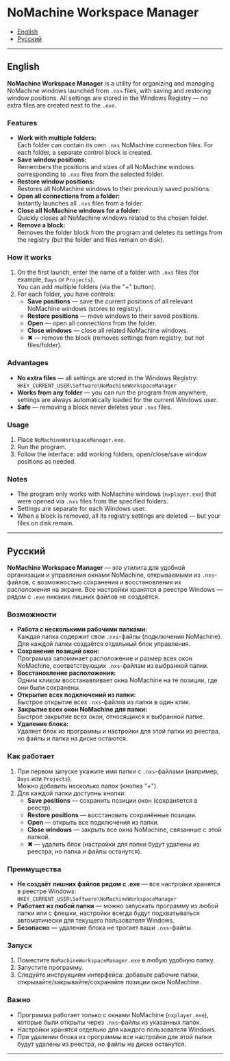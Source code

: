 # NoMachine Workspace Manager

- [English](#english)
- [Русский](#русский)

---

## English

**NoMachine Workspace Manager** is a utility for organizing and managing NoMachine windows launched from `.nxs` files, with saving and restoring window positions. All settings are stored in the Windows Registry — no extra files are created next to the `.exe`.

### Features

- **Work with multiple folders:**  
  Each folder can contain its own `.nxs` NoMachine connection files. For each folder, a separate control block is created.
- **Save window positions:**  
  Remembers the positions and sizes of all NoMachine windows corresponding to `.nxs` files from the selected folder.
- **Restore window positions:**  
  Restores all NoMachine windows to their previously saved positions.
- **Open all connections from a folder:**  
  Instantly launches all `.nxs` files from a folder.
- **Close all NoMachine windows for a folder:**  
  Quickly closes all NoMachine windows related to the chosen folder.
- **Remove a block:**  
  Removes the folder block from the program and deletes its settings from the registry (but the folder and files remain on disk).

### How it works

1. On the first launch, enter the name of a folder with `.nxs` files (for example, `Days` or `Projects`).  
   You can add multiple folders (via the "+" button).
2. For each folder, you have controls:
   - **Save positions** — save the current positions of all relevant NoMachine windows (stores to registry).
   - **Restore positions** — move windows to their saved positions.
   - **Open** — open all connections from the folder.
   - **Close windows** — close all related NoMachine windows.
   - **✖** — remove the block (removes settings from registry, but not files/folder).

### Advantages

- **No extra files** — all settings are stored in the Windows Registry:  
  `HKEY_CURRENT_USER\Software\NoMachineWorkspaceManager`
- **Works from any folder** — you can run the program from anywhere, settings are always automatically loaded for the current Windows user.
- **Safe** — removing a block never deletes your `.nxs` files.

### Usage

1. Place `NoMachineWorkspaceManager.exe`.
2. Run the program.
3. Follow the interface: add working folders, open/close/save window positions as needed.

### Notes

- The program only works with NoMachine windows (`nxplayer.exe`) that were opened via `.nxs` files from the specified folders.
- Settings are separate for each Windows user.
- When a block is removed, all its registry settings are deleted — but your files on disk remain.

---

## Русский

**NoMachine Workspace Manager** — это утилита для удобной организации и управления окнами NoMachine, открываемыми из `.nxs`-файлов, с возможностью сохранения и восстановления их расположения на экране. Все настройки хранятся в реестре Windows — рядом с `.exe` никаких лишних файлов не создаётся.

### Возможности

- **Работа с несколькими рабочими папками:**  
  Каждая папка содержит свои `.nxs`-файлы (подключения NoMachine). Для каждой папки создаётся отдельный блок управления.
- **Сохранение позиций окон:**  
  Программа запоминает расположение и размер всех окон NoMachine, соответствующих `.nxs`-файлам из выбранной папки.
- **Восстановление расположения:**  
  Одним кликом восстанавливает окна NoMachine на те позиции, где они были сохранены.
- **Открытие всех подключений из папки:**  
  Быстрое открытие всех `.nxs`-файлов из папки в один клик.
- **Закрытие всех окон NoMachine для папки:**  
  Быстрое закрытие всех окон, относящихся к выбранной папке.
- **Удаление блока:**  
  Удаляет блок из программы и настройки для этой папки из реестра, но файлы и папка на диске остаются.

### Как работает

1. При первом запуске укажите имя папки с `.nxs`-файлами (например, `Days` или `Projects`).  
   Можно добавить несколько папок (кнопка "+").
2. Для каждой папки доступны кнопки:
   - **Save positions** — сохранить позиции окон (сохраняется в реестр).
   - **Restore positions** — восстановить сохранённые позиции.
   - **Open** — открыть все подключения из папки.
   - **Close windows** — закрыть все окна NoMachine, связанные с этой папкой.
   - **✖** — удалить блок (настройки для папки будут удалены из реестра, но папка и файлы останутся).

### Преимущества

- **Не создаёт лишних файлов рядом с .exe** — все настройки хранятся в реестре Windows:  
  `HKEY_CURRENT_USER\Software\NoMachineWorkspaceManager`
- **Работает из любой папки** — можно запускать программу из любой папки или с флешки, настройки всегда будут подхватываться автоматически для текущего пользователя Windows.
- **Безопасно** — удаление блока не трогает ваши `.nxs`-файлы.

### Запуск

1. Поместите `NoMachineWorkspaceManager.exe` в любую удобную папку.
2. Запустите программу.
3. Следуйте инструкциям интерфейса: добавьте рабочие папки, открывайте/закрывайте/сохраняйте позиции окон NoMachine.

### Важно

- Программа работает только с окнами NoMachine (`nxplayer.exe`), которые были открыты через `.nxs`-файлы из указанных папок.
- Настройки хранятся отдельно для каждого пользователя Windows.
- При удалении блока из программы все настройки для этой папки будут удалены из реестра, но файлы на диске останутся.

---
